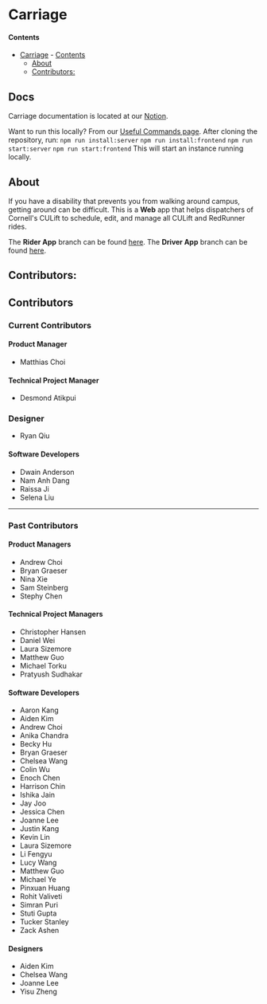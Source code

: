 # Carriage

#### Contents

- [Carriage](#carriage) - [Contents](#contents)
  - [About](#about)
  - [Contributors:](#contributors)

## Docs

Carriage documentation is located at our [Notion](https://dti-carriage.notion.site/DTI-Carriage-Wiki-e10ea27fa06f4cbbb3fcd57873d331e6).

Want to run this locally? From our [Useful Commands page](https://dti-carriage.notion.site/Useful-Commands-b20422d052b444d396b04a6df4debc07).
After cloning the repository, run:
`npm run install:server`
`npm run install:frontend`
`npm run start:server`
`npm run start:frontend`
This will start an instance running locally.

## About

If you have a disability that prevents you from walking around campus, getting around can be difficult. This is a **Web** app that helps dispatchers of Cornell's CULift to schedule, edit, and manage all CULift and RedRunner rides.

The **Rider App** branch can be found [here](https://github.com/cornell-dti/carriage-rider). The **Driver App** branch can be found [here](https://github.com/cornell-dti/carriage-driver).

## Contributors:

## Contributors

### Current Contributors

#### Product Manager

- Matthias Choi

#### Technical Project Manager

- Desmond Atikpui

### Designer

- Ryan Qiu

#### Software Developers

- Dwain Anderson
- Nam Anh Dang
- Raissa Ji
- Selena Liu

---

### Past Contributors

#### Product Managers

- Andrew Choi
- Bryan Graeser
- Nina Xie
- Sam Steinberg
- Stephy Chen

#### Technical Project Managers

- Christopher Hansen
- Daniel Wei
- Laura Sizemore
- Matthew Guo
- Michael Torku
- Pratyush Sudhakar

#### Software Developers

- Aaron Kang
- Aiden Kim
- Andrew Choi
- Anika Chandra
- Becky Hu
- Bryan Graeser
- Chelsea Wang
- Colin Wu
- Enoch Chen
- Harrison Chin
- Ishika Jain
- Jay Joo
- Jessica Chen
- Joanne Lee
- Justin Kang
- Kevin Lin
- Laura Sizemore
- Li Fengyu
- Lucy Wang
- Matthew Guo
- Michael Ye
- Pinxuan Huang
- Rohit Valiveti
- Simran Puri
- Stuti Gupta
- Tucker Stanley
- Zack Ashen

#### Designers

- Aiden Kim
- Chelsea Wang
- Joanne Lee
- Yisu Zheng
